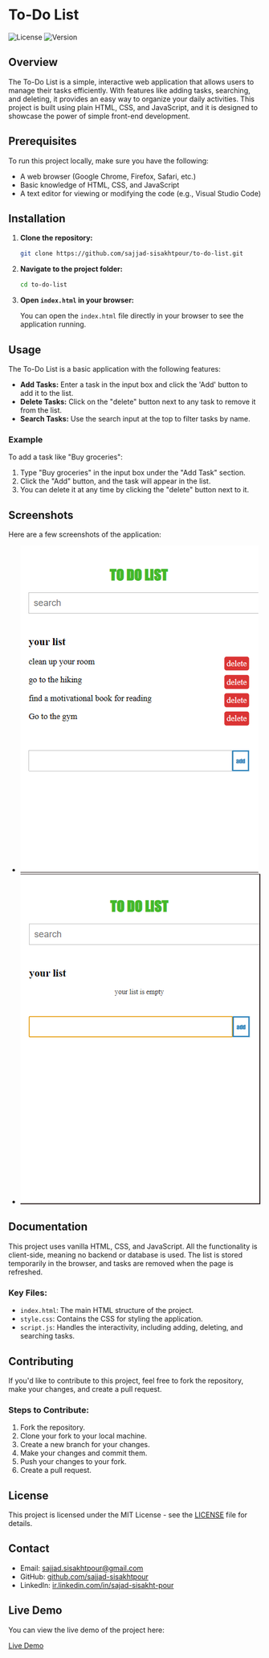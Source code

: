 # To-Do List

![License](https://img.shields.io/badge/license-MIT-blue.svg)
![Version](https://img.shields.io/badge/version-1.0.0-brightgreen.svg)

## Overview

The To-Do List is a simple, interactive web application that allows users to manage their tasks efficiently. With features like adding tasks, searching, and deleting, it provides an easy way to organize your daily activities. This project is built using plain HTML, CSS, and JavaScript, and it is designed to showcase the power of simple front-end development.

## Prerequisites

To run this project locally, make sure you have the following:

- A web browser (Google Chrome, Firefox, Safari, etc.)
- Basic knowledge of HTML, CSS, and JavaScript
- A text editor for viewing or modifying the code (e.g., Visual Studio Code)

## Installation

1. **Clone the repository:**

   ```bash
   git clone https://github.com/sajjad-sisakhtpour/to-do-list.git
   ```

2. **Navigate to the project folder:**

   ```bash
   cd to-do-list
   ```

3. **Open `index.html` in your browser:**

   You can open the `index.html` file directly in your browser to see the application running.

## Usage

The To-Do List is a basic application with the following features:

- **Add Tasks:** Enter a task in the input box and click the 'Add' button to add it to the list.
- **Delete Tasks:** Click on the "delete" button next to any task to remove it from the list.
- **Search Tasks:** Use the search input at the top to filter tasks by name.

### Example

To add a task like "Buy groceries":

1. Type "Buy groceries" in the input box under the "Add Task" section.
2. Click the "Add" button, and the task will appear in the list.
3. You can delete it at any time by clicking the "delete" button next to it.

## Screenshots

Here are a few screenshots of the application:

- ![Screenshot 1](screenshots/Screenshot-1.png)
- ![Screenshot 2](screenshots/Screenshot-2.png)

## Documentation

This project uses vanilla HTML, CSS, and JavaScript. All the functionality is client-side, meaning no backend or database is used. The list is stored temporarily in the browser, and tasks are removed when the page is refreshed.

### Key Files:

- `index.html`: The main HTML structure of the project.
- `style.css`: Contains the CSS for styling the application.
- `script.js`: Handles the interactivity, including adding, deleting, and searching tasks.

## Contributing

If you'd like to contribute to this project, feel free to fork the repository, make your changes, and create a pull request.

### Steps to Contribute:

1. Fork the repository.
2. Clone your fork to your local machine.
3. Create a new branch for your changes.
4. Make your changes and commit them.
5. Push your changes to your fork.
6. Create a pull request.

## License

This project is licensed under the MIT License - see the [LICENSE](LICENSE) file for details.

## Contact

- Email: [sajjad.sisakhtpour@gmail.com](mailto:sajjad.sisakhtpour@gmail.com)
- GitHub: [github.com/sajjad-sisakhtpour](https://github.com/sajjad-sisakhtpour)
- LinkedIn: [ir.linkedin.com/in/sajad-sisakht-pour](https://ir.linkedin.com/in/sajad-sisakht-pour)

## Live Demo

You can view the live demo of the project here:

[Live Demo](https://sajjad-sisakhtpour.github.io/to-do-list)
